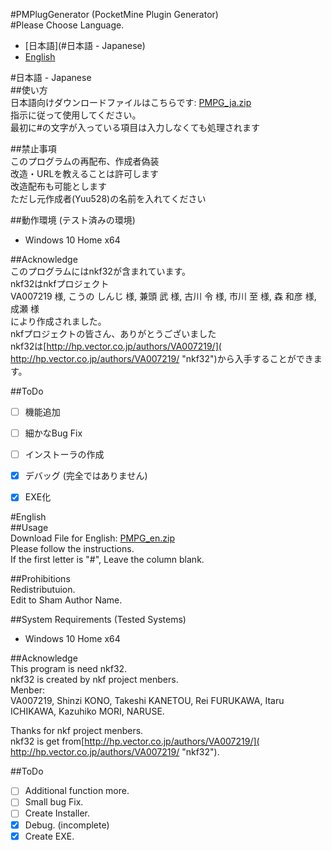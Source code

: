 #PMPlugGenerator (PocketMine Plugin Generator)  
#Please Choose Language.  
* [日本語](#日本語 - Japanese)  
* [English](#English)
  
#日本語 - Japanese  
##使い方  
日本語向けダウンロードファイルはこちらです: [PMPG_ja.zip](https://github.com/yuu528/PM-PluginGenerator/blob/master/PMPG_ja.zip?raw=true)  
指示に従って使用してください。  
最初に#の文字が入っている項目は入力しなくても処理されます  
  
##禁止事項  
このプログラムの再配布、作成者偽装  
改造・URLを教えることは許可します  
改造配布も可能とします  
ただし元作成者(Yuu528)の名前を入れてください  
  
##動作環境 (テスト済みの環境)  
* Windows 10 Home x64  
  
##Acknowledge  
このプログラムにはnkf32が含まれています。  
nkf32はnkfプロジェクト  
VA007219 様, こうの しんじ 様, 兼頭 武 様, 古川 令 様, 市川 至 様, 森 和彦 様, 成瀬 様  
により作成されました。  
nkfプロジェクトの皆さん、ありがとうございました  
nkf32は[http://hp.vector.co.jp/authors/VA007219/]( http://hp.vector.co.jp/authors/VA007219/ "nkf32")から入手することができます。  
  
##ToDo  
 - [ ] 機能追加  
 - [ ] 細かなBug Fix  
 - [ ] インストーラの作成  
 - [x] デバッグ (完全ではありません)  
 - [x] EXE化  
  

#English  
##Usage  
Download File for English: [PMPG_en.zip](https://github.com/yuu528/PM-PluginGenerator/blob/master/PMPG_en.zip?raw=true)  
Please follow the instructions.  
If the first letter is "#", Leave the column blank.  
  
##Prohibitions  
Redistributuion.  
Edit to Sham Author Name.  
  
##System Requirements (Tested Systems)  
* Windows 10 Home x64  
  
##Acknowledge  
This program is need nkf32.  
nkf32 is created by nkf project menbers.  
Menber:  
VA007219, Shinzi KONO, Takeshi KANETOU, Rei FURUKAWA, Itaru ICHIKAWA, Kazuhiko MORI, NARUSE.  
  
Thanks for nkf project menbers.  
nkf32 is get from[http://hp.vector.co.jp/authors/VA007219/]( http://hp.vector.co.jp/authors/VA007219/ "nkf32").  
  
##ToDo  
 - [ ] Additional function more.  
 - [ ] Small bug Fix.  
 - [ ] Create Installer.  
 - [x] Debug. (incomplete)  
 - [x] Create EXE.  